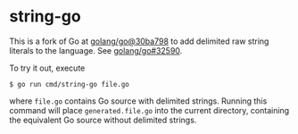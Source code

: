 # string-go

This is a fork of Go at [golang/go@30ba798](https://github.com/golang/go/commit/30ba7980932dfb7ec6660ee929b4e1982256285f) to add
delimited raw string literals to the language. See [golang/go#32590](https://github.com/golang/go/issues/32590).

To try it out, execute
```
$ go run cmd/string-go file.go
```
where `file.go` contains Go source with delimited strings. Running this command
will place `generated.file.go` into the current directory, containing the equivalent
Go source without delimited strings.
